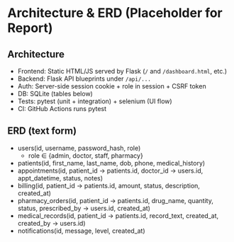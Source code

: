 # Architecture & ERD (Placeholder for Report)

## Architecture
- Frontend: Static HTML/JS served by Flask (`/` and `/dashboard.html`, etc.)
- Backend: Flask API blueprints under `/api/...`
- Auth: Server-side session cookie + role in session + CSRF token
- DB: SQLite (tables below)
- Tests: pytest (unit + integration) + selenium (UI flow)
- CI: GitHub Actions runs pytest

## ERD (text form)
- users(id, username, password_hash, role)
  - role ∈ {admin, doctor, staff, pharmacy}
- patients(id, first_name, last_name, dob, phone, medical_history)
- appointments(id, patient_id → patients.id,
               doctor_id → users.id,
               appt_datetime,
               status,
               notes)
- billing(id, patient_id → patients.id,
          amount,
          status,
          description,
          created_at)
- pharmacy_orders(id, patient_id → patients.id,
                  drug_name,
                  quantity,
                  status,
                  prescribed_by → users.id,
                  created_at)
- medical_records(id, patient_id → patients.id,
                  record_text,
                  created_at,
                  created_by → users.id)
- notifications(id, message, level, created_at)
